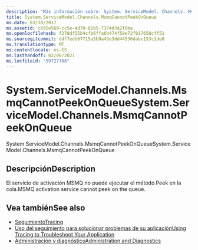 ```yaml
---
description: 'Más información sobre: System. ServiceModel. Channels. MsmqCannotPeekOnQueue'
title: System.ServiceModel.Channels.MsmqCannotPeekOnQueue
ms.date: 03/30/2017
ms.assetid: cb95e569-cc5e-4d70-81b5-7374d3a2f8be
ms.openlocfilehash: f278df55b4cfb6ffa6b474f58e72f017658cff51
ms.sourcegitcommit: ddf7edb67715a5b9a45e3dd44536dabc153c1de0
ms.translationtype: MT
ms.contentlocale: es-ES
ms.lasthandoff: 02/06/2021
ms.locfileid: "99727708"
---
```

# <a name="systemservicemodelchannelsmsmqcannotpeekonqueue"></a><span data-ttu-id="ff0cc-103">System.ServiceModel.Channels.MsmqCannotPeekOnQueue</span><span class="sxs-lookup"><span data-stu-id="ff0cc-103">System.ServiceModel.Channels.MsmqCannotPeekOnQueue</span></span>

<span data-ttu-id="ff0cc-104">System.ServiceModel.Channels.MsmqCannotPeekOnQueue</span><span class="sxs-lookup"><span data-stu-id="ff0cc-104">System.ServiceModel.Channels.MsmqCannotPeekOnQueue</span></span>  
  
## <a name="description"></a><span data-ttu-id="ff0cc-105">Descripción</span><span class="sxs-lookup"><span data-stu-id="ff0cc-105">Description</span></span>  

 <span data-ttu-id="ff0cc-106">El servicio de activación MSMQ no puede ejecutar el método Peek en la cola.</span><span class="sxs-lookup"><span data-stu-id="ff0cc-106">MSMQ activation service cannot peek on the queue.</span></span>  
  
## <a name="see-also"></a><span data-ttu-id="ff0cc-107">Vea también</span><span class="sxs-lookup"><span data-stu-id="ff0cc-107">See also</span></span>

- [<span data-ttu-id="ff0cc-108">Seguimiento</span><span class="sxs-lookup"><span data-stu-id="ff0cc-108">Tracing</span></span>](index.md)
- [<span data-ttu-id="ff0cc-109">Uso del seguimiento para solucionar problemas de su aplicación</span><span class="sxs-lookup"><span data-stu-id="ff0cc-109">Using Tracing to Troubleshoot Your Application</span></span>](using-tracing-to-troubleshoot-your-application.md)
- [<span data-ttu-id="ff0cc-110">Administración y diagnóstico</span><span class="sxs-lookup"><span data-stu-id="ff0cc-110">Administration and Diagnostics</span></span>](../index.md)
